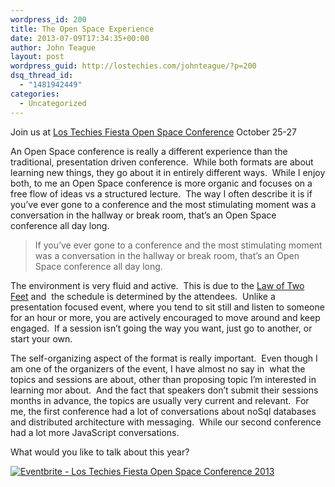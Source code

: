 ```yaml
---
wordpress_id: 200
title: The Open Space Experience
date: 2013-07-09T17:34:35+00:00
author: John Teague
layout: post
wordpress_guid: http://lostechies.com/johnteague/?p=200
dsq_thread_id:
  - "1481942449"
categories:
  - Uncategorized
---
```

Join us at <a title="Pablo's Fiesta" href="bit.ly/pablosfiesta" target="_blank">Los Techies Fiesta Open Space Conference</a> October 25-27

An Open Space conference is really a different experience than the traditional, presentation driven conference.  While both formats are about learning new things, they go about it in entirely different ways.  While I enjoy both, to me an Open Space conference is more organic and focuses on a free flow of ideas vs a structured lecture.  The way I often describe it is if you&#8217;ve ever gone to a conference and the most stimulating moment was a conversation in the hallway or break room, that&#8217;s an Open Space conference all day long.

> If you&#8217;ve ever gone to a conference and the most stimulating moment was a conversation in the hallway or break room, that&#8217;s an Open Space conference all day long.

The environment is very fluid and active.  This is due to the <a title="Law of Two Feet" href="http://en.wikipedia.org/wiki/Open_Space_Technology#Law_of_Two_Feet" target="_blank">Law of Two Feet</a> and  the schedule is determined by the attendees.  Unlike a presentation focused event, where you tend to sit still and listen to someone for an hour or more, you are actively encouraged to move around and keep engaged.  If a session isn&#8217;t going the way you want, just go to another, or start your own.

The self-organizing aspect of the format is really important.  Even though I am one of the organizers of the event, I have almost no say in  what the topics and sessions are about, other than proposing topic I&#8217;m interested in learning mor about.  And the fact that speakers don&#8217;t submit their sessions months in advance, the topics are usually very current and relevant.  For me, the first conference had a lot of conversations about noSql databases and distributed architecture with messaging.  While our second conference had a lot more JavaScript conversations.

What would you like to talk about this year?

<a href="http://www.eventbrite.com/event/5517113836?ref=ebtnebregn" target="_blank"><img src="http://www.eventbrite.com/custombutton?eid=5517113836" alt="Eventbrite - Los Techies Fiesta Open Space Conference 2013" /></a>